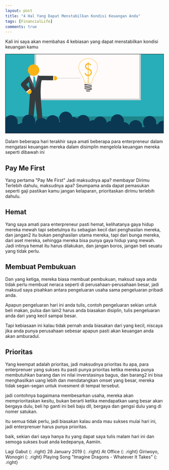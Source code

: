 ```yaml
---
layout: post
title: "4 Hal Yang Dapat Menstabilkan Kondisi Keuangan Anda"
tags: [FinancialLife]
comments: true
---
```


Kali ini saya akan membahas 4 kebiasan yang dapat menstabilkan kondisi keuangan kamu

![](https://raw.githubusercontent.com/adif48/blog/gh-pages/images/enterprenuer-life.png)

Dalam beberapa hari terakhir saya amati beberapa para enterpreneur dalam mengatasi keuangan mereka
dalam disimplin mengelola keuangan mereka seperti dibawah ini

## Pay Me First

Yang pertama "Pay Me First" Jadi maksudnya apa? membayar Dirimu Terlebih dahulu, maksudnya apa? Seumpama anda dapat pemasukan seperti gaji
pastikan kamu jangan kelaparan, prioritaskan dirimu terlebih dahulu.

## Hemat

Yang saya amati para enterpreneur pasti hemat, kelihatanya gaya hidup mereka mewah tapi sebetulnya itu sebagian kecil
dari penghasilan mereka, dan jangan2 itu bukan penghasilan utama mereka, tapi dari bunga mereka, dari aset mereka, sehingga 
mereka bisa punya gaya hidup yang mewah.
Jadi intinya hemat itu harus dilakukan, dan jangan boros, jangan beli seuatu yang tidak perlu.


## Membuat Pembukuan

Dan yang ketiga, mereka biasa membuat pembukuan, maksud saya anda tidak perlu membuat neraca seperti
di perusahaan-perusahaan besar, jadi maksud saya pisahkan antara pengeluaran usaha sama pengeluaran pribadi anda.

Apapun pengeluaran hari ini anda tulis, contoh pengeluaran sekian untuk beli makan, pulsa dan lain2 harus anda
biasakan disiplin, tulis pengeluaran anda dari yang kecil sampai besar.

Tapi kebiasaan ini kalau tidak pernah anda biasakan dari yang kecil, niscaya jika anda punya perusahaan sebesar apapun
pasti akan keuangan anda akan amburadul.

## Prioritas

Yang keempat adalah prioritas, jadi maksudnya prioritas itu apa, para enterprenuer yang sukses itu pasti punya prioritas
ketika mereka punya membutuhkan barang dan ini nilai inverstasinya bagus, dan barang2 ini bisa menghasilkan uang lebih
dan mendatangkan omset yang besar, mereka tidak segan-segan untuk invesment di tempat tersebut.

jadi contohnya bagaimana membesarkan usaha, mereka akan memprioritaskan kesitu, bukan berarti ketika mendapatkan uang besar
akan bergaya dulu, beli hp ganti ini beli baju dll, bergaya dan gengsi dulu yang di nomer satukan.

itu semua tidak perlu, jadi biasakan kalau anda mau sukses mulai hari ini, jadi enterprenuer harus punya prioritas.

baik, sekian dari saya hanya itu yang dapat saya tulis malam hari ini dan semoga sukses buat anda kedepanya, Aamiin.


Lagi Gabut
{: .right}
28 January 2019
{: .right}
At Office
{: .right}
Giriwoyo, Wonogiri
{: .right}
Playing Song "Imagine Dragons - Whatever It Takes"
{: .right}
